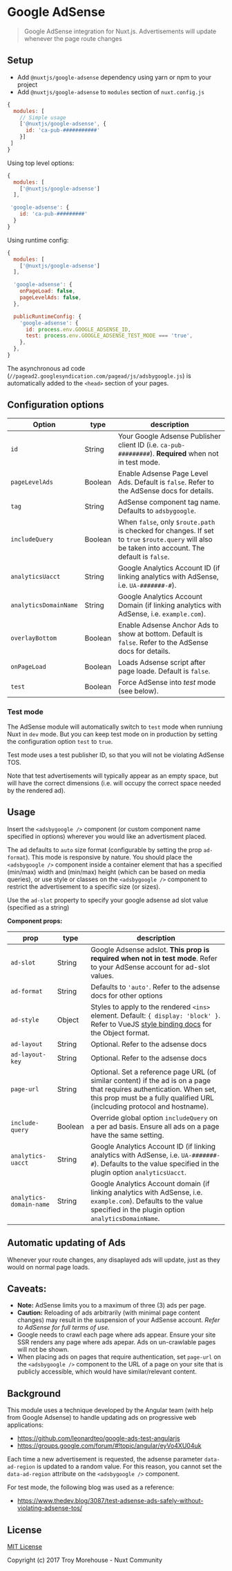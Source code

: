 # Google AdSense
> Google AdSense integration for Nuxt.js. Advertisements will update whenever the page route changes

## Setup
- Add `@nuxtjs/google-adsense` dependency using yarn or npm to your project
- Add `@nuxtjs/google-adsense` to `modules` section of `nuxt.config.js`

```js
{
  modules: [
    // Simple usage
    ['@nuxtjs/google-adsense', {
      id: 'ca-pub-###########'
    }]
 ]
}
```

Using top level options:

```js
{
  modules: [
    ['@nuxtjs/google-adsense']
  ],

 'google-adsense': {
    id: 'ca-pub-#########'
  }
}

```
Using runtime config:

```js
{
  modules: [
    ['@nuxtjs/google-adsense']
  ],

  'google-adsense': {
    onPageLoad: false,
    pageLevelAds: false,
  },

  publicRuntimeConfig: {
    'google-adsense': {
      id: process.env.GOOGLE_ADSENSE_ID,
      test: process.env.GOOGLE_ADSENSE_TEST_MODE === 'true',
    },
  },
}
```

The asynchronous ad code (`//pagead2.googlesyndication.com/pagead/js/adsbygoogle.js`) is automatically
added to the `<head>` section of your pages.


## Configuration options

| Option | type |  description
| -------- | ---- | -----------
| `id` | String | Your Google Adsense Publisher client ID (i.e. `ca-pub-#########`). **Required** when not in test mode.
| `pageLevelAds` | Boolean | Enable Adsense Page Level Ads. Default is `false`. Refer to the AdSense docs for details.
| `tag` | String | AdSense component tag name. Defaults to `adsbygoogle`.
| `includeQuery` | Boolean | When `false`, only `$route.path` is checked for changes. If set to `true` `$route.query` will also be taken into account. The default is `false`.
| `analyticsUacct` | String | Google Analytics Account ID (if linking analytics with AdSense, i.e. `UA-#######-#`).
| `analyticsDomainName` | String | Google Analytics Account Domain (if linking analytics with AdSense, i.e. `example.com`).
| `overlayBottom` | Boolean | Enable Adsense Anchor Ads to show at bottom. Default is `false`. Refer to the AdSense docs for details.
| `onPageLoad` | Boolean | Loads Adsense script after page loade. Default is `false`.
| `test` | Boolean | Force AdSense into _test_ mode (see below).

### Test mode

The AdSense module will automatically switch to `test` mode when runniung Nuxt in `dev` mode.
But you can keep test mode on in production by setting the configuration option `test` to `true`.

Test mode uses a test publisher ID, so that you will not be violating AdSense TOS.

Note that test advertisements will typically appear as an empty space, but will have the
correct dimensions (i.e. will occupy the correct space needed by the rendered ad).

## Usage

Insert the `<adsbygoogle />` component (or custom component name specified in options)
wherever you would like an advertisment placed.

The ad defaults to `auto` size format (configurable by setting the prop `ad-format`). This mode
is responsive by nature. You should place the `<adsbygoogle />` component inside a container element
that has a specified (min/max) width and (min/max) height (which can be based on media queries),
or use style or classes on the `<adsbygoogle />` component to restrict the advertisement to a
specific size (or sizes).

Use the `ad-slot` property to specify your google adsense ad slot value (specified as a string)

**Component props:**

| prop | type | description
| ---- | ---- | -----------
| `ad-slot` | String | Google Adsense adslot. **This prop is required when not in test mode**. Refer to your AdSense account for ad-slot values.
| `ad-format` | String | Defaults to `'auto'`. Refer to the adsense docs for other options
| `ad-style` | Object | Styles to apply to the rendered `<ins>` element. Default: `{ display: 'block' }`. Refer to VueJS [style binding docs](https://vuejs.org/v2/guide/class-and-style.html#Object-Syntax-1) for the Object format.
| `ad-layout` | String | Optional. Refer to the adsense docs
| `ad-layout-key` | String | Optional. Refer to the adsense docs
| `page-url` | String | Optional.  Set a reference page URL (of similar content) if the ad is on a page that requires authentication. When set, this prop must be a fully qualified URL (inclcuding protocol and hostname).
| `include-query` | Boolean | Override global option `includeQuery` on a per ad basis. Ensure all ads on a page have the same setting.
| `analytics-uacct` | String | Google Analytics Account ID (if linking analytics with AdSense, i.e. `UA-#######-#`). Defaults to the value specified in the plugin option `analyticsUacct`.
| `analytics-domain-name` | String | Google Analytics Account domain (if linking analytics with AdSense, i.e. `example.com`). Defaults to the value specified in the plugin option `analyticsDomainName`.


## Automatic updating of Ads
Whenever your route changes, any disaplayed ads will update, just as they would on normal
page loads.


## Caveats:
- **Note:** AdSense limits you to a maximum of three (3) ads per page.
- **Caution:** Reloading of ads arbitrarily (with minimal page content changes) may result in
the suspension of your AdSense account. _Refer to AdSense for full terms of use._
- Google needs to crawl each page where ads appear. Ensure your site SSR renders any page where
ads apepar. Ads on un-crawlable pages will not be shown.
- When placing ads on pages that require authentication, set `page-url` on the `<adsbygoogle />` component to the URL of a page on your site that is publicly accessible, which would have similar/relevant content.


## Background
This module uses a technique developed by the Angular team (with help from Google Adsense)
to handle updating ads on progressive web applications:
- https://github.com/leonardteo/google-ads-test-angularjs
- https://groups.google.com/forum/#!topic/angular/eyVo4XU04uk

Each time a new advertisement is requested, the adsense parameter `data-ad-region` is
updated to a random value. For this reason, you cannot set the `data-ad-region` attribute
on the `<adsbygoogle />` component.

For test mode, the following blog was used as a reference:
- https://www.thedev.blog/3087/test-adsense-ads-safely-without-violating-adsense-tos/


## License

[MIT License](./LICENSE)

Copyright (c) 2017 Troy Morehouse - Nuxt Community
